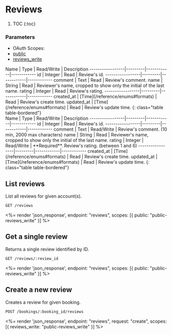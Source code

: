# Reviews

1. TOC
{:toc}

### Parameters
<ul class="nav nav-pills" role="tablist">
  <li class="disabled"><a>OAuth Scopes:</a></li>
  <li class="active"><a href="#public" role="tab" data-toggle="pill">public</a></li>
  <li><a href="#reviews_write" role="tab" data-toggle="pill">reviews_write</a></li>
</ul>
<div class="tab-content" markdown="1">
  <div class="tab-pane active" id="public" markdown="1">
Name             | Type    | Read/Write | Description
-----------------|---------|------------|------------
id               | Integer | Read       | Review's id.
-----------------|---------|------------|------------
comment          | Text    | Read       | Review's comment.
name             | String  | Read       | Reviewer's name, cropped to show only the initial of the last name.
rating           | Integer | Read       | Review's rating.
-----------------|---------|------------|------------
created_at       | [Time](/reference/enums#formats) | Read       | Review's create time.
updated_at       | [Time](/reference/enums#formats) | Read       | Review's update time.
{: class="table table-bordered"}
  </div>
  <div class="tab-pane" id="reviews_write" markdown="1">
Name             | Type    | Read/Write | Description
-----------------|---------|------------|------------
id               | Integer | Read       | Review's id.
-----------------|---------|------------|------------
comment          | Text    | Read/Write | Review's comment.  (10 min, 2000 max characters)
name             | String  | Read       | Reviewer's name, cropped to show only the initial of the last name.
rating           | Integer | Read/Write | **Required**. Review's rating. (between 1 and 6)
-----------------|---------|------------|------------
created_at       | [Time](/reference/enums#formats) | Read       | Review's create time.
updated_at       | [Time](/reference/enums#formats) | Read       | Review's update time.
{: class="table table-bordered"}
  </div>
</div>

## List reviews

List all reviews for given account(s).

~~~
GET /reviews
~~~

<%= render 'json_response', endpoint: "reviews", scopes: [{ public: "public-reviews_write" }] %>

## Get a single review

Returns a single review identified by ID.

~~~
GET /reviews/:review_id
~~~

<%= render 'json_response', endpoint: "reviews", scopes: [{ public: "public-reviews_write" }] %>

## Create a new review

Creates a review for given booking.

~~~
POST /bookings/:booking_id/reviews
~~~

<%= render 'json_response', endpoint: "reviews", request: "create",
  scopes: [{ reviews_write: "public-reviews_write" }] %>
